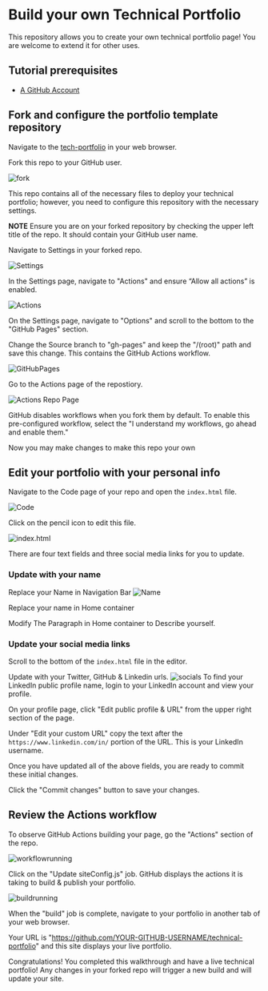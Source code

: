 # Build your own Technical Portfolio

This repository allows you to create your own technical portfolio page! You are welcome to extend it for other uses.

## Tutorial prerequisites
* [A GitHub Account](https://github.com/signup)

## Fork and configure the portfolio template repository

Navigate to the [tech-portfolio](https://github.com/tahseenkhan31/technical-portfolio) in your web browser.

Fork this repo to your GitHub user.

![fork](assets/fork.png)

This repo contains all of the necessary files to deploy your technical portfolio; however, you need to configure this repository with the necessary settings.

**NOTE** Ensure you are on your forked repository by checking the upper left title of the repo. It should contain your GitHub user name.

Navigate to Settings in your forked repo.

![Settings](assets/settings.png)

In the Settings page, navigate to "Actions" and ensure “Allow all actions” is enabled.

![Actions](assets/actionspermissions.png)

On the Settings page, navigate to "Options" and scroll to the bottom to the "GitHub Pages" section.

Change the Source branch to "gh-pages" and keep the "/(root)" path and save this change. This contains the GitHub Actions workflow.

![GitHubPages](assets/ghpages.png)

Go to the Actions page of the repostiory.

![Actions Repo Page](assets/enableactions.png)

GitHub disables workflows when you fork them by default. To enable this pre-configured workflow, select the "I understand my workflows, go ahead and enable them."

Now you may make changes to make this repo your own

## Edit your portfolio with your personal info

Navigate to the Code page of your repo and open the `index.html` file.

![Code](assets/path.png)

Click on the pencil icon to edit this file.

![index.html](assets/index.png)

There are four text fields and three social media links for you to update.

### Update with your name 

Replace your Name in Navigation Bar
![Name](assets/name.png)

Replace your name in Home container

Modify The Paragraph in Home container to Describe yourself.

### Update your social media links

Scroll to the bottom of the `index.html` file in the editor.

Update with your Twitter, GitHub & Linkedin urls.
![socials](assets/socials.png)
To find your LinkedIn public profile name, login to your LinkedIn account and view your profile.

On your profile page, click "Edit public profile & URL" from the upper right section of the page.

Under "Edit your custom URL" copy the text after the `https://www.linkedin.com/in/` portion of the URL. This is your LinkedIn username.

Once you have updated all of the above fields, you are ready to commit these initial changes.

Click the "Commit changes" button to save your changes.

## Review the Actions workflow

To observe GitHub Actions building your page, go the "Actions" section of the repo.

![workflowrunning](assets/build1.png)

Click on the "Update siteConfig.js" job. GitHub displays the actions it is taking to build & publish your portfolio.

![buildrunning](assets/build2.png)

When the "build" job is complete, navigate to your portfolio in another tab of your web browser.

Your URL is "https://github.com/YOUR-GITHUB-USERNAME/technical-portfolio" and this site displays your live portfolio.

Congratulations! You completed this walkthrough and have a live technical portfolio! Any changes in your forked repo will trigger a new build and will update your site.


